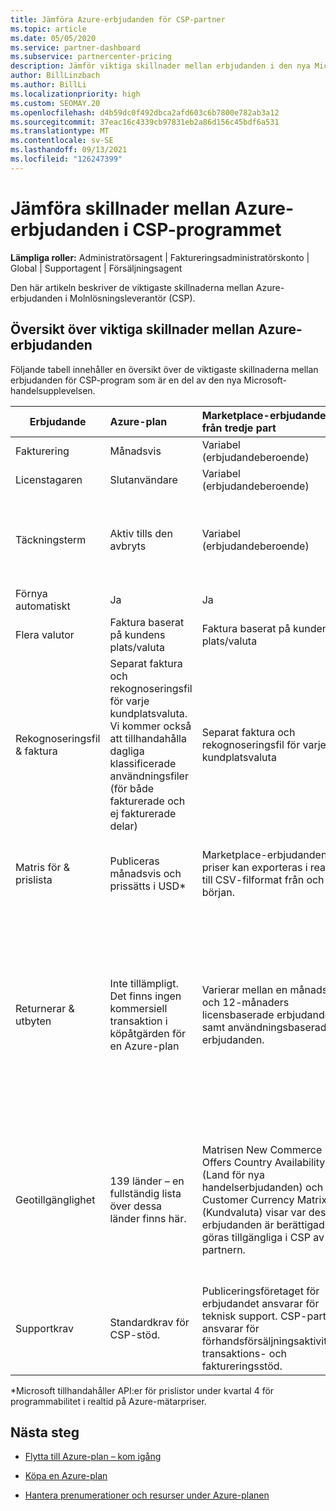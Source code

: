 ```yaml
---
title: Jämföra Azure-erbjudanden för CSP-partner
ms.topic: article
ms.date: 05/05/2020
ms.service: partner-dashboard
ms.subservice: partnercenter-pricing
description: Jämför viktiga skillnader mellan erbjudanden i den nya Microsoft-handelsupplevelsen för partner i Molnlösningsleverantör-programmet (CSP).
author: BillLinzbach
ms.author: BillLi
ms.localizationpriority: high
ms.custom: SEOMAY.20
ms.openlocfilehash: d4b59dc0f492dbca2afd603c6b7800e782ab3a12
ms.sourcegitcommit: 37eac16c4339cb97831eb2a86d156c45bdf6a531
ms.translationtype: MT
ms.contentlocale: sv-SE
ms.lasthandoff: 09/13/2021
ms.locfileid: "126247399"
---
```

# <a name="compare-differences-between-azure-offers-in-the-csp-program"></a>Jämföra skillnader mellan Azure-erbjudanden i CSP-programmet

**Lämpliga roller:** Administratörsagent | Faktureringsadministratörskonto | Global | Supportagent | Försäljningsagent

Den här artikeln beskriver de viktigaste skillnaderna mellan Azure-erbjudanden i Molnlösningsleverantör (CSP).

## <a name="overview-of-key-differences-between-azure-offers"></a>Översikt över viktiga skillnader mellan Azure-erbjudanden

Följande tabell innehåller en översikt över de viktigaste skillnaderna mellan erbjudanden för CSP-program som är en del av den nya Microsoft-handelsupplevelsen.

|**Erbjudande**| **Azure-plan**|**Marketplace-erbjudanden från tredje part**|**Azure-reservationer**|**Serverprenumerationer sålda via CSP**|**Licensbaserade erbjudanden**|
|-------------------|:------|:-----|:---------|:--------------|:---------|
|Fakturering|Månadsvis|Variabel (erbjudandeberoende)|Slutanvändare|I förtid för hela eller treårsterminen|Varje månad eller varje år|
|Licenstagaren|Slutanvändare|Variabel (erbjudandeberoende)|Slutanvändare| Slutanvändare|Slutanvändare|
|Täckningsterm|Aktiv tills den avbryts|Variabel (erbjudandeberoende)|Se erbjudandebeskrivning|Alla Azure-reservationer har sin egen unika täckningsperiod. Alla serverprenumerationer har sin egen unika täckningsperiod.|   Ytterligare licenser fästs in i den befintliga täckningsperioden|
|Förnya automatiskt|Ja|Ja|Inga| Inga|Ja|
|Flera valutor|Faktura baserat på kundens plats/valuta|Faktura baserat på kundens plats/valuta|Faktura baserat på kundens plats/valuta|Faktura baserat på kundens plats/valuta|Baserat på valuta för partnerplats| 
|Rekognoseringsfil & faktura|Separat faktura och rekognoseringsfil för varje kundplatsvaluta.  Vi kommer också att tillhandahålla dagliga klassificerade användningsfiler (för både fakturerade och ej fakturerade delar) |Separat faktura och rekognoseringsfil för varje kundplatsvaluta|Separat faktura och rekognoseringsfil för varje kundplatsvaluta|Separat faktura och rekognoseringsfil för varje kundplatsvaluta|Alla beställningar på en faktura och rekognoseringsfil|
|Matris för & prislista|Publiceras månadsvis och prissätts i USD*|Marketplace-erbjudanden och priser kan exporteras i realtid till CSV-filformat från och med början.|Separat fil med all pris- och erbjudandeinformation inkluderad. Det finns ingen separat erbjudandematrisfil||Separat fil med all pris- och erbjudandeinformation inkluderad. Det finns ingen separat erbjudandematris.| 
|Returnerar & utbyten|Inte tillämpligt. Det finns ingen kommersiell transaktion i köpåtgärden för en Azure-plan|Varierar mellan en månads- och 12-månaders licensbaserade erbjudanden samt användningsbaserade erbjudanden.|Returnerar mindre än 5 dagar efter orderdatumet får en kredit på 100 %. Returnerar mer än 5 dagar efter orderdatumet får en prokrediterad kredit och en avgift på 12 % för tidig uppsägning av den prokrediterade krediten. Tak på 50 000 USD (eller motsvarande lokal valuta) per kund och år|Returnerar mindre än 60 dagar från orderdatumet får en 100 % kreditlicensnycklar inaktiveras. Partiella returer godkänns inte.|   Indragningar/annulleringar som är mindre än 30 dagar får en kredit på 100 %. Indragningar/annulleringar som är längre än 30 dagar får en kredit enligt krediten.|
|Geotillgänglighet|139 länder – en fullständig lista över dessa länder finns här.|Matrisen New Commerce Offers Country Availability (Land för nya handelserbjudanden) och Customer Currency Matrix (Kundvaluta) visar var dessa erbjudanden är berättigade att göras tillgängliga i CSP av partnern.|Fullständig information finns i New Commerce Offers Country Availability and Customer Currency Matrix (Ny handelslösning med landtillgänglighet och matris för kundvaluta). Samma schema för utrullning gäller för alla nya handelserbjudanden.|Fullständig information finns i New Commerce Offers Country Availability and Customer Currency Matrix (Ny handelslösning med landtillgänglighet och matris för kundvaluta).  Samma schema för utrullning gäller för alla nya handelserbjudanden.|247 länder|
|Supportkrav|Standardkrav för CSP-stöd.|Publiceringsföretaget för erbjudandet ansvarar för teknisk support.  CSP-partnern ansvarar för förhandsförsäljningsaktiviteter, transaktions- och faktureringsstöd.|Standardkrav för CSP-stöd.|Standardkrav för CSP-stöd.|Standardkrav för CSP-stöd.|

*Microsoft tillhandahåller API:er för prislistor under kvartal 4 för programmabilitet i realtid på Azure-mätarpriser.

## <a name="next-steps"></a>Nästa steg

- [Flytta till Azure-plan – kom igång](azure-plan-get-started.md)

- [Köpa en Azure-plan](purchase-azure-plan.md)

- [Hantera prenumerationer och resurser under Azure-planen](azure-plan-manage.md)